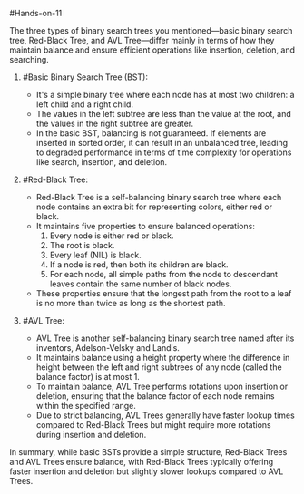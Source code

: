 #Hands-on-11

The three types of binary search trees you mentioned—basic binary search tree, Red-Black Tree, and AVL Tree—differ mainly in terms of how they maintain balance and ensure efficient operations like insertion, deletion, and searching.

1. #Basic Binary Search Tree (BST):
   - It's a simple binary tree where each node has at most two children: a left child and a right child.
   - The values in the left subtree are less than the value at the root, and the values in the right subtree are greater.
   - In the basic BST, balancing is not guaranteed. If elements are inserted in sorted order, it can result in an unbalanced tree, leading to degraded performance in terms of time complexity for operations like search, insertion, and deletion.

2. #Red-Black Tree:
   - Red-Black Tree is a self-balancing binary search tree where each node contains an extra bit for representing colors, either red or black.
   - It maintains five properties to ensure balanced operations:
     1. Every node is either red or black.
     2. The root is black.
     3. Every leaf (NIL) is black.
     4. If a node is red, then both its children are black.
     5. For each node, all simple paths from the node to descendant leaves contain the same number of black nodes.
   - These properties ensure that the longest path from the root to a leaf is no more than twice as long as the shortest path.

3. #AVL Tree:
   - AVL Tree is another self-balancing binary search tree named after its inventors, Adelson-Velsky and Landis.
   - It maintains balance using a height property where the difference in height between the left and right subtrees of any node (called the balance factor) is at most 1.
   - To maintain balance, AVL Tree performs rotations upon insertion or deletion, ensuring that the balance factor of each node remains within the specified range.
   - Due to strict balancing, AVL Trees generally have faster lookup times compared to Red-Black Trees but might require more rotations during insertion and deletion.

In summary, while basic BSTs provide a simple structure, Red-Black Trees and AVL Trees ensure balance, with Red-Black Trees typically offering faster insertion and deletion but slightly slower lookups compared to AVL Trees.
